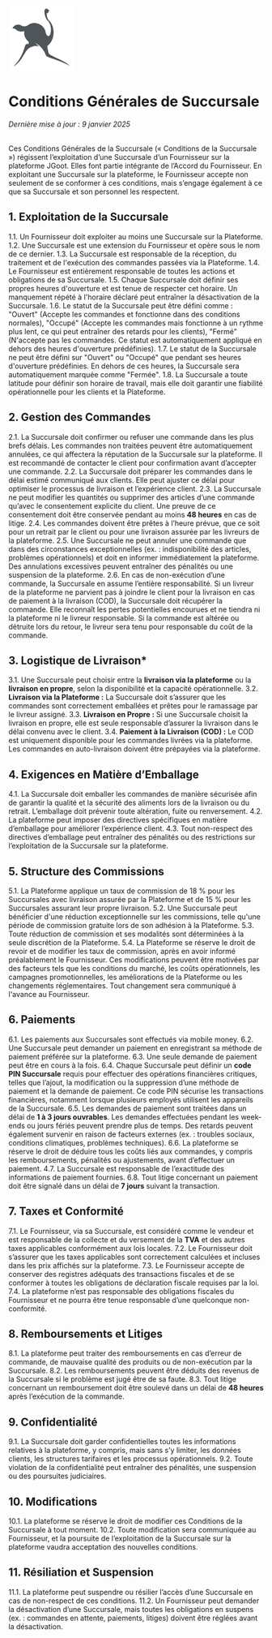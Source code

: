 <img src="https://github.com/JiGoot/terms/blob/main/logo520.png" width="128" height="128">

# Conditions Générales de Succursale
*Dernière mise à jour : 9 janvier 2025*
</br>
</br>

Ces Conditions Générales de la Succursale (« Conditions de la Succursale ») régissent l’exploitation d’une Succursale d’un Fournisseur sur la plateforme JGoot. Elles font partie intégrante de l’Accord du Fournisseur. En exploitant une Succursale sur la plateforme, le Fournisseur accepte non seulement de se conformer à ces conditions, mais s’engage également à ce que sa Succursale et son personnel les respectent.  


## 1. Exploitation de la Succursale
1.1. Un Fournisseur doit exploiter au moins une Succursale sur la Plateforme.  1.2. Une Succursale est une extension du Fournisseur et opère sous le nom de ce dernier.  1.3. La Succursale est responsable de la réception, du traitement et de l'exécution des commandes passées via la Plateforme.  1.4. Le Fournisseur est entièrement responsable de toutes les actions et obligations de sa Succursale.  1.5. Chaque Succursale doit définir ses propres heures d'ouverture et est tenue de respecter cet horaire. Un manquement répété à l'horaire déclaré peut entraîner la désactivation de la Succursale.  1.6. Le statut de la Succursale peut être défini comme : "Ouvert" (Accepte les commandes et fonctionne dans des conditions normales), "Occupé" (Accepte les commandes mais fonctionne à un rythme plus lent, ce qui peut entraîner des retards pour les clients), "Fermé" (N'accepte pas les commandes. Ce statut est automatiquement appliqué en dehors des heures d'ouverture prédéfinies).  1.7. Le statut de la Succursale ne peut être défini sur "Ouvert" ou "Occupé" que pendant ses heures d'ouverture prédéfinies. En dehors de ces heures, la Succursale sera automatiquement marquée comme "Fermée".  1.8. La Succursale a toute latitude pour définir son horaire de travail, mais elle doit garantir une fiabilité opérationnelle pour les clients et la Plateforme.

## 2. Gestion des Commandes
2.1. La Succursale doit confirmer ou refuser une commande dans les plus brefs délais. Les commandes non traitées peuvent être automatiquement annulées, ce qui affectera la réputation de la Succursale sur la plateforme. Il est recommandé de contacter le client pour confirmation avant d’accepter une commande.  2.2. La Succursale doit préparer les commandes dans le délai estimé communiqué aux clients. Elle peut ajuster ce délai pour optimiser le processus de livraison et l’expérience client.  2.3. La Succursale ne peut modifier les quantités ou supprimer des articles d’une commande qu’avec le consentement explicite du client. Une preuve de ce consentement doit être conservée pendant au moins **48 heures** en cas de litige.  2.4. Les commandes doivent être prêtes à l’heure prévue, que ce soit pour un retrait par le client ou pour une livraison assurée par les livreurs de la plateforme.  2.5. Une Succursale ne peut annuler une commande que dans des circonstances exceptionnelles (ex. : indisponibilité des articles, problèmes opérationnels) et doit en informer immédiatement la plateforme. Des annulations excessives peuvent entraîner des pénalités ou une suspension de la plateforme.  2.6. En cas de non-exécution d’une commande, la Succursale en assume l’entière responsabilité. Si un livreur de la plateforme ne parvient pas à joindre le client pour la livraison en cas de paiement à la livraison (COD), la Succursale doit récupérer la commande. Elle reconnaît les pertes potentielles encourues et ne tiendra ni la plateforme ni le livreur responsable. Si la commande est altérée ou détruite lors du retour, le livreur sera tenu pour responsable du coût de la commande.  

## 3. Logistique de Livraison*
3.1. Une Succursale peut choisir entre la **livraison via la plateforme** ou la **livraison en propre**, selon la disponibilité et la capacité opérationnelle.  3.2. **Livraison via la Plateforme :** La Succursale doit s’assurer que les commandes sont correctement emballées et prêtes pour le ramassage par le livreur assigné.  3.3. **Livraison en Propre :** Si une Succursale choisit la livraison en propre, elle est seule responsable d’assurer la livraison dans le délai convenu avec le client.  3.4. **Paiement à la Livraison (COD) :** Le COD est uniquement disponible pour les commandes livrées via la plateforme. Les commandes en auto-livraison doivent être prépayées via la plateforme. 

## 4. Exigences en Matière d’Emballage  
4.1. La Succursale doit emballer les commandes de manière sécurisée afin de garantir la qualité et la sécurité des aliments lors de la livraison ou du retrait. L’emballage doit prévenir toute altération, fuite ou renversement.  4.2. La plateforme peut imposer des directives spécifiques en matière d’emballage pour améliorer l’expérience client.  4.3. Tout non-respect des directives d’emballage peut entraîner des pénalités ou des restrictions sur l’exploitation de la Succursale sur la plateforme.

## 5. Structure des Commissions
5.1. La Plateforme applique un taux de commission de 18 % pour les Succursales avec livraison assurée par la Plateforme et de 15 % pour les Succursales assurant leur propre livraison.  5.2. Une Succursale peut bénéficier d'une réduction exceptionnelle sur les commissions, telle qu'une période de commission gratuite lors de son adhésion à la Plateforme.  5.3. Toute réduction de commission et ses modalités sont déterminées à la seule discrétion de la Plateforme.  5.4. La Plateforme se réserve le droit de revoir et de modifier les taux de commission, après en avoir informé préalablement le Fournisseur. Ces modifications peuvent être motivées par des facteurs tels que les conditions du marché, les coûts opérationnels, les campagnes promotionnelles, les améliorations de la Plateforme ou les changements réglementaires. Tout changement sera communiqué à l'avance au Fournisseur.

## 6. Paiements 
6.1. Les paiements aux Succursales sont effectués via mobile money.  6.2. Une Succursale peut demander un paiement en enregistrant sa méthode de paiement préférée sur la plateforme.  6.3. Une seule demande de paiement peut être en cours à la fois.  6.4. Chaque Succursale peut définir un **code PIN Succursale** requis pour effectuer des opérations financières critiques, telles que l’ajout, la modification ou la suppression d’une méthode de paiement et la demande de paiement. Ce code PIN sécurise les transactions financières, notamment lorsque plusieurs employés utilisent les appareils de la Succursale.  6.5. Les demandes de paiement sont traitées dans un délai de **1 à 3 jours ouvrables**. Les demandes effectuées pendant les week-ends ou jours fériés peuvent prendre plus de temps. Des retards peuvent également survenir en raison de facteurs externes (ex. : troubles sociaux, conditions climatiques, problèmes techniques).  6.6. La plateforme se réserve le droit de déduire tous les coûts liés aux commandes, y compris les remboursements, pénalités ou ajustements, avant d’effectuer un paiement.  4.7. La Succursale est responsable de l’exactitude des informations de paiement fournies.  6.8. Tout litige concernant un paiement doit être signalé dans un délai de **7 jours** suivant la transaction.  

## 7. Taxes et Conformité 
7.1. Le Fournisseur, via sa Succursale, est considéré comme le vendeur et est responsable de la collecte et du versement de la **TVA** et des autres taxes applicables conformément aux lois locales.  7.2. Le Fournisseur doit s’assurer que les taxes applicables sont correctement calculées et incluses dans les prix affichés sur la plateforme.  7.3. Le Fournisseur accepte de conserver des registres adéquats des transactions fiscales et de se conformer à toutes les obligations de déclaration fiscale requises par la loi.  7.4. La plateforme n’est pas responsable des obligations fiscales du Fournisseur et ne pourra être tenue responsable d’une quelconque non-conformité.  

## 8. Remboursements et Litiges  
8.1. La plateforme peut traiter des remboursements en cas d’erreur de commande, de mauvaise qualité des produits ou de non-exécution par la Succursale.  8.2. Les remboursements peuvent être déduits des revenus de la Succursale si le problème est jugé être de sa faute.  8.3. Tout litige concernant un remboursement doit être soulevé dans un délai de **48 heures** après l’exécution de la commande.  

## 9. Confidentialité
9.1. La Succursale doit garder confidentielles toutes les informations relatives à la plateforme, y compris, mais sans s’y limiter, les données clients, les structures tarifaires et les processus opérationnels.  9.2. Toute violation de la confidentialité peut entraîner des pénalités, une suspension ou des poursuites judiciaires.  

## 10. Modifications
10.1. La plateforme se réserve le droit de modifier ces Conditions de la Succursale à tout moment.  10.2. Toute modification sera communiquée au Fournisseur, et la poursuite de l’exploitation de la Succursale sur la plateforme vaudra acceptation des nouvelles conditions.  

## 11. Résiliation et Suspension  
11.1. La plateforme peut suspendre ou résilier l’accès d’une Succursale en cas de non-respect de ces conditions.  11.2. Un Fournisseur peut demander la désactivation d’une Succursale, mais toutes les obligations en suspens (ex. : commandes en attente, paiements, litiges) doivent être réglées avant la désactivation.  

